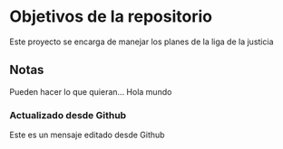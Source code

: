 # Objetivos de la repositorio

Este proyecto se encarga de manejar los planes de la liga de la justicia


## Notas
Pueden hacer lo que quieran...
Hola mundo


### Actualizado desde Github

Este es un mensaje editado desde Github
